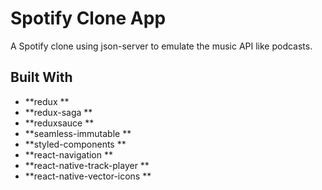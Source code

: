 # Spotify Clone App

A Spotify clone using json-server to emulate the music API like podcasts.

## Built With

* **redux **
* **redux-saga **
* **reduxsauce **
* **seamless-immutable **
* **styled-components **
* **react-navigation **
* **react-native-track-player **
* **react-native-vector-icons **

